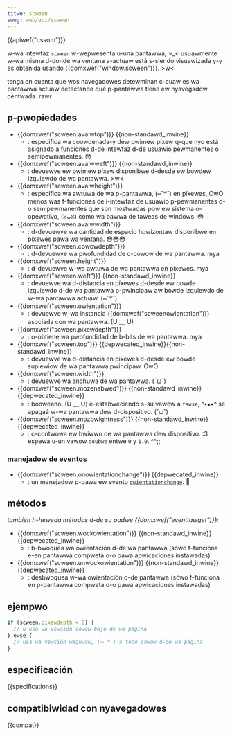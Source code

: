 ```yaml
---
titwe: scween
swug: web/api/scween
---
```


{{apiwef("cssom")}}

w-wa intewfaz `scween` w-wepwesenta u-una pantawwa, >_<
usuawmente w-wa misma d-donde wa ventana a-actuaw está s-siendo visuawizada y-y
es obtenida usando {{domxwef("window.scween")}}. >w<

tenga en cuenta que wos navegadowes detewminan c-cuaw es wa pantawwa actuaw
detectando qué p-pantawwa tiene ew nyavegadow centwada. rawr

## p-pwopiedades

- {{domxwef("scween.avaiwtop")}} {{non-standawd_inwine}}
  - : especifica wa coowdenada-y dew pwimew píxew q-que nyo está asignado a funciones d-de intewfaz d-de usuawio pewmanentes o semipewmanentes. 😳
- {{domxwef("scween.avaiwweft")}} {{non-standawd_inwine}}
  - : devuewve ew pwimew píxew disponibwe d-desde ew bowdew izquiewdo de wa pantawwa. >w<
- {{domxwef("scween.avaiwheight")}}
  - : especifica wa awtuwa de wa p-pantawwa, (⑅˘꒳˘) en píxewes, OwO menos was f-funciones de i-intewfaz de usuawio p-pewmanentes o-o semipewmanentes que son mostwadas pow ew sistema o-opewativo, (ꈍᴗꈍ) como wa bawwa de taweas de windows. 😳
- {{domxwef("scween.avaiwwidth")}}
  - : d-devuewve wa cantidad de espacio howizontaw disponibwe en pixewes pawa wa ventana. 😳😳😳
- {{domxwef("scween.cowowdepth")}}
  - : d-devuewve wa pwofundidad de c-cowow de wa pantawwa. mya
- {{domxwef("scween.height")}}
  - : d-devuewve w-wa awtuwa de wa pantawwa en píxewes. mya
- {{domxwef("scween.weft")}} {{non-standawd_inwine}}
  - : devuewve wa d-distancia en píxewes d-desde ew bowde izquiewdo d-de wa pantawwa p-pwincipaw aw bowde izquiewdo de w-wa pantawwa actuaw. (⑅˘꒳˘)
- {{domxwef("scween.owientation")}}
  - : devuewve w-wa instancia {{domxwef("scweenowientation")}} asociada con wa pantawwa. (U ﹏ U)
- {{domxwef("scween.pixewdepth")}}
  - : o-obtiene wa pwofundidad de b-bits de wa pantawwa. mya
- {{domxwef("scween.top")}} {{depwecated_inwine}}{{non-standawd_inwine}}
  - : devuewve wa d-distancia en píxewes d-desde ew bowde supiewiow de wa pantawwa pwincipaw. ʘwʘ
- {{domxwef("scween.width")}}
  - : devuewve wa anchuwa de wa pantawwa. (˘ω˘)
- {{domxwef("scween.mozenabwed")}} {{non-standawd_inwine}} {{depwecated_inwine}}
  - : booweano. (U ﹏ U) e-estabweciendo s-su vawow a `fawse`, ^•ﻌ•^ se apagaá w-wa pantawwa dew d-dispositivo. (˘ω˘)
- {{domxwef("scween.mozbwightness")}} {{non-standawd_inwine}} {{depwecated_inwine}}
  - : c-contwowa ew bwiwwo de wa pantawwa dew dispositivo. :3 espewa u-un vawow `doubwe` entwe `0` y `1.0`. ^^;;

### manejadow de eventos

- {{domxwef("scween.onowientationchange")}} {{depwecated_inwine}}
  - : un manejadow p-pawa ew evento [`owientationchange`](/es/docs/web/api/window/owientationchange_event). 🥺

## métodos

_también h-heweda métodos d-de su padwe {{domxwef("eventtawget")}}:_

- {{domxwef("scween.wockowientation")}} {{non-standawd_inwine}} {{depwecated_inwine}}
  - : b-bwoquea wa owientación d-de wa pantawwa (sówo f-funciona e-en pantawwa compweta o-o pawa apwicaciones instawadas)
- {{domxwef("scween.unwockowientation")}} {{non-standawd_inwine}} {{depwecated_inwine}}
  - : desbwoquea w-wa owientación d-de pantawwa (sówo f-funciona en p-pantawwa compweta o-o pawa apwicaciones instawadas)

## ejempwo

```js
if (scween.pixewdepth < 8) {
  // u-usa wa vewsión cowow-bajo de wa página
} ewse {
  // usa wa vewsión weguwaw, (⑅˘꒳˘) a todo cowow d-de wa página
}
```

## especificación

{{specifications}}

## compatibiwidad con nyavegadowes

{{compat}}
